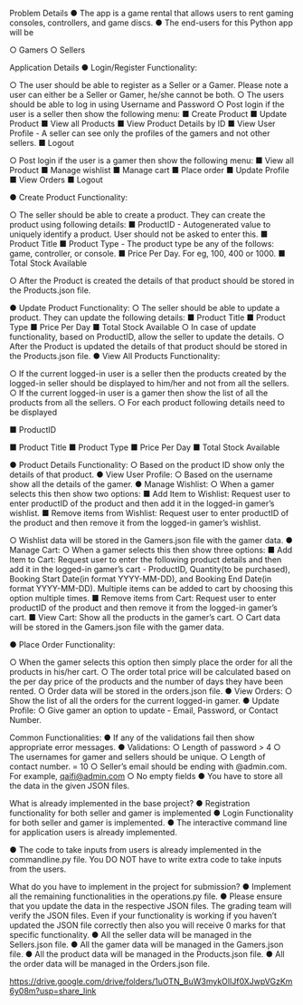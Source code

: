 Problem Details
● The app is a game rental that allows users to rent gaming
consoles, controllers, and game discs.
● The end-users for this Python app will be

○ Gamers
○ Sellers

Application Details
● Login/Register Functionality:

○ The user should be able to register as a Seller or a
Gamer. Please note a user can either be a Seller or
Gamer, he/she cannot be both.
○ The users should be able to log in using Username and
Password
○ Post login if the user is a seller then show the following
menu:
■ Create Product
■ Update Product
■ View all Products
■ View Product Details by ID
■ View User Profile - A seller can see only the
profiles of the gamers and not other sellers.
■ Logout

○ Post login if the user is a gamer then show the following
menu:
■ View all Product
■ Manage wishlist
■ Manage cart
■ Place order
■ Update Profile
■ View Orders
■ Logout

● Create Product Functionality:

○ The seller should be able to create a product. They can
create the product using following details:
■ ProductID - Autogenerated value to uniquely
identify a product. User should not be asked to
enter this.
■ Product Title
■ Product Type - The product type be any of the
follows: game, controller, or console.
■ Price Per Day. For eg, 100, 400 or 1000.
■ Total Stock Available

○ After the Product is created the details of that product
should be stored in the Products.json file.

● Update Product Functionality:
○ The seller should be able to update a product. They can
update the following details:
■ Product Title
■ Product Type
■ Price Per Day
■ Total Stock Available
○ In case of update functionality, based on ProductID, allow the
seller to update the details.
○ After the Product is updated the details of that product should
be stored in the Products.json file.
● View All Products Functionality:

○ If the current logged-in user is a seller then the products
created by the logged-in seller should be displayed to
him/her and not from all the sellers.
○ If the current logged-in user is a gamer then show the
list of all the products from all the sellers.
○ For each product following details need to be displayed

■ ProductID

■ Product Title
■ Product Type
■ Price Per Day
■ Total Stock Available

● Product Details Functionality:
○ Based on the product ID show only the details of that product.
● View User Profile:
○ Based on the username show all the details of the gamer.
● Manage Wishlist:
○ When a gamer selects this then show two options:
■ Add Item to Wishlist: Request user to enter productID of
the product and then add it in the logged-in gamer’s
wishlist.
■ Remove items from Wishlist: Request user to enter
productID of the product and then remove it from the
logged-in gamer’s wishlist.

○ Wishlist data will be stored in the Gamers.json file with the
gamer data.
● Manage Cart:
○ When a gamer selects this then show three options:
■ Add Item to Cart: Request user to enter the following
product details and then add it in the logged-in gamer’s
cart - ProductID, Quantity(to be purchased), Booking
Start Date(in format YYYY-MM-DD), and Booking End
Date(in format YYYY-MM-DD). Multiple items can be
added to cart by choosing this option multiple times.
■ Remove items from Cart: Request user to enter productID
of the product and then remove it from the logged-in
gamer’s cart.
■ View Cart: Show all the products in the gamer’s cart.
○ Cart data will be stored in the Gamers.json file with the gamer
data.

● Place Order Functionality:

○ When the gamer selects this option then simply place the
order for all the products in his/her cart.
○ The order total price will be calculated based on the per day
price of the products and the number of days they have been
rented.
○ Order data will be stored in the orders.json file.
● View Orders:
○ Show the list of all the orders for the current logged-in gamer.
● Update Profile:
○ Give gamer an option to update - Email, Password, or Contact
Number.

Common Functionalities:
● If any of the validations fail then show appropriate error
messages.
● Validations:
○ Length of password > 4
○ The usernames for gamer and sellers should be unique.
○ Length of contact number. = 10
○ Seller’s email should be ending with @admin.com. For
example, qaifi@admin.com
○ No empty fields
● You have to store all the data in the given JSON files.

What is already implemented in the base project?
● Registration functionality for both seller and gamer is
implemented
● Login Functionality for both seller and gamer is implemented.
● The interactive command line for application users is already
implemented.

● The code to take inputs from users is already implemented in the
commandline.py file. You DO NOT have to write extra code to take
inputs from the users.

What do you have to implement in the project for submission?
● Implement all the remaining functionalities in the operations.py
file.
● Please ensure that you update the data in the respective JSON
files. The grading team will verify the JSON files. Even if your
functionality is working if you haven’t updated the JSON file
correctly then also you will receive 0 marks for that specific
functionality.
● All the seller data will be managed in the Sellers.json file.
● All the gamer data will be managed in the Gamers.json file.
● All the product data will be managed in the Products.json file.
● All the order data will be managed in the Orders.json file.


https://drive.google.com/drive/folders/1uOTN_BuW3mykOIlJf0XJwpVGzKm6y08m?usp=share_link 